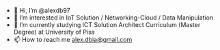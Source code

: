 - 👋 Hi, I’m @alexdb97
- 👀 I’m interested in IoT Solution / Networking-Cloud / Data Manipulation 
- 🌱 I’m currently studying ICT Solution Architect Curriculum (Master Degree) at University of Pisa
- 📫 How to reach me alex.dbia@gmail.com

